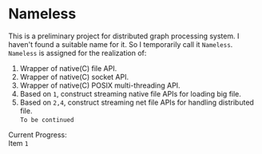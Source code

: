 # Nameless
This is a preliminary project for distributed graph processing system. I haven't found a suitable name for it. So I temporarily call it `Nameless`.<br/>
`Nameless` is assigned for the realization of:
1.  Wrapper of native(C) file API.
2.  Wrapper of native(C) socket API.
3.  Wrapper of native(C) POSIX multi-threading API.
4.  Based on `1`, construct streaming native file APIs for loading big file.
5.  Based on `2,4`, construct streaming net file APIs for handling distributed file.
<br/>`To be continued`

Current Progress:<br/>
Item `1`